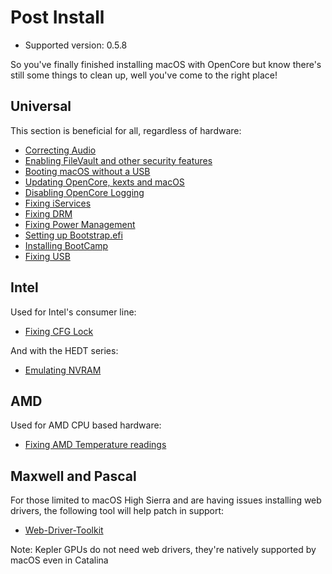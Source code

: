 # Post Install

* Supported version: 0.5.8

So you've finally finished installing macOS with OpenCore but know there's still some things to clean up, well you've come to the right place!

## Universal

This section is beneficial for all, regardless of hardware:

* [Correcting Audio](/post-install/audio.md)
* [Enabling FileVault and other security features](/post-install/security.md)
* [Booting macOS without a USB](/post-install/oc2hdd.md)
* [Updating OpenCore, kexts and macOS](/post-install/update.md)
* [Disabling OpenCore Logging](/troubleshooting/debug.md)
* [Fixing iServices](/post-install/iservices.md)
* [Fixing DRM](/post-install/drm.md)
* [Fixing Power Management](/post-install/pm.md)
* [Setting up Bootstrap.efi](/post-install/multiboot/bootstrap.md)
* [Installing BootCamp](/post-install/multiboot/bootcamp.md)
* [Fixing USB](https://dortania.github.io/USB-Map-Guide/)

## Intel

Used for Intel's consumer line:

* [Fixing CFG Lock](/extras/msr-lock.md)

And with the HEDT series:

* [Emulating NVRAM](/post-install/nvram.md)

## AMD

Used for AMD CPU based hardware:

* [Fixing AMD Temperature readings](https://github.com/trulyspinach/SMCAMDProcessor)

## Maxwell and Pascal

For those limited to macOS High Sierra and are having issues installing web drivers, the following tool will help patch in support:

* [Web-Driver-Toolkit](https://github.com/corpnewt/Web-Driver-Toolkit)

Note: Kepler GPUs do not need web drivers, they're natively supported by macOS even in Catalina
